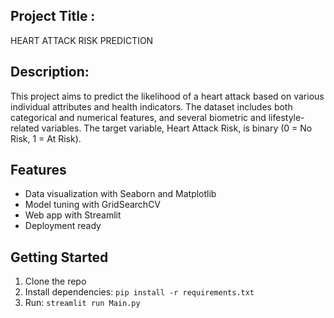 ## Project Title :
HEART ATTACK RISK PREDICTION

## Description:
This project aims to predict the likelihood of a heart attack based on various individual attributes and health indicators. The dataset includes both categorical and numerical features, and several biometric and lifestyle-related variables. The target variable, Heart Attack Risk, is binary (0 = No Risk, 1 = At Risk).

## Features

- Data visualization with Seaborn and Matplotlib
- Model tuning with GridSearchCV
- Web app with Streamlit
- Deployment ready

## Getting Started

1. Clone the repo
2. Install dependencies: `pip install -r requirements.txt`
3. Run: `streamlit run Main.py`
